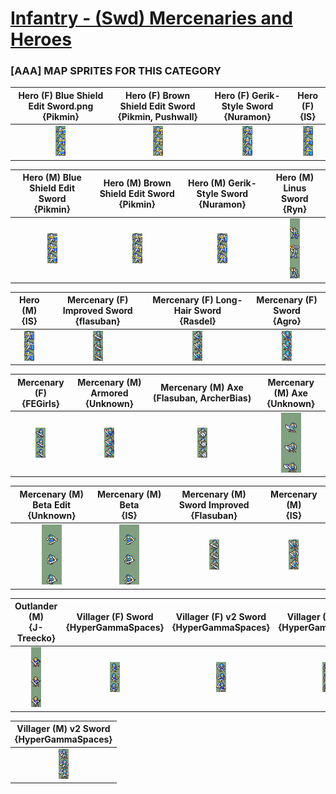 # [Infantry - (Swd) Mercenaries and Heroes](../)

### [AAA] MAP SPRITES FOR THIS CATEGORY


|Hero (F) Blue Shield Edit Sword.png <br> {Pikmin}|Hero (F) Brown Shield Edit Sword <br> {Pikmin, Pushwall}|Hero (F) Gerik-Style Sword <br> {Nuramon}|Hero (F) <br> {IS}|
| :---: | :---: | :---: | :---: |
|<img alt="Hero (F) Blue Shield Edit Sword {Pikmin}.png-stand" src="Hero (F) Blue Shield Edit Sword {Pikmin}.png-stand.png" />|<img alt="Hero (F) Brown Shield Edit Sword {Pikmin, Pushwall}-stand" src="Hero (F) Brown Shield Edit Sword {Pikmin, Pushwall}-stand.png" />|<img alt="Hero (F) Gerik-Style Sword {Nuramon}-stand" src="Hero (F) Gerik-Style Sword {Nuramon}-stand.png" />|<img alt="Hero (F) {IS}-stand" src="Hero (F) {IS}-stand.png" />|


|Hero (M) Blue Shield Edit Sword <br> {Pikmin}|Hero (M) Brown Shield Edit Sword <br> {Pikmin}|Hero (M) Gerik-Style Sword <br> {Nuramon}|Hero (M) Linus Sword <br> {Ryn}|
| :---: | :---: | :---: | :---: |
|<img alt="Hero (M) Blue Shield Edit Sword {Pikmin}-stand" src="Hero (M) Blue Shield Edit Sword {Pikmin}-stand.png" />|<img alt="Hero (M) Brown Shield Edit Sword {Pikmin}-stand" src="Hero (M) Brown Shield Edit Sword {Pikmin}-stand.png" />|<img alt="Hero (M) Gerik-Style Sword {Nuramon}-stand" src="Hero (M) Gerik-Style Sword {Nuramon}-stand.png" />|<img alt="Hero (M) Linus Sword {Ryn}-stand" src="Hero (M) Linus Sword {Ryn}-stand.png" />|


|Hero (M) <br> {IS}|Mercenary (F) Improved Sword <br> {flasuban}|Mercenary (F) Long-Hair Sword <br> {Rasdel}|Mercenary (F) Sword <br> {Agro}|
| :---: | :---: | :---: | :---: |
|<img alt="Hero (M) {IS}-stand" src="Hero (M) {IS}-stand.png" />|<img alt="Mercenary (F) Improved Sword {flasuban}-stand" src="Mercenary (F) Improved Sword {flasuban}-stand.png" />|<img alt="Mercenary (F) Long-Hair Sword {Rasdel}-stand" src="Mercenary (F) Long-Hair Sword {Rasdel}-stand.png" />|<img alt="Mercenary (F) Sword {Agro}-stand" src="Mercenary (F) Sword {Agro}-stand.png" />|


|Mercenary (F) <br> {FEGirls}|Mercenary (M) Armored <br> {Unknown}|Mercenary (M) Axe (Flasuban, ArcherBias) <br> |Mercenary (M) Axe <br> {Unknown}|
| :---: | :---: | :---: | :---: |
|<img alt="Mercenary (F) {FEGirls}-stand" src="Mercenary (F) {FEGirls}-stand.png" />|<img alt="Mercenary (M) Armored {Unknown}-stand" src="Mercenary (M) Armored {Unknown}-stand.png" />|<img alt="Mercenary (M) Axe (Flasuban, ArcherBias)-stand" src="Mercenary (M) Axe (Flasuban, ArcherBias)-stand.png" />|<img alt="Mercenary (M) Axe {Unknown}-stand" src="Mercenary (M) Axe {Unknown}-stand.png" />|


|Mercenary (M) Beta Edit <br> {Unknown}|Mercenary (M) Beta <br> {IS}|Mercenary (M) Sword Improved <br> {Flasuban}|Mercenary (M) <br> {IS}|
| :---: | :---: | :---: | :---: |
|<img alt="Mercenary (M) Beta Edit {Unknown}-stand" src="Mercenary (M) Beta Edit {Unknown}-stand.png" />|<img alt="Mercenary (M) Beta {IS}-stand" src="Mercenary (M) Beta {IS}-stand.png" />|<img alt="Mercenary (M) Sword Improved {Flasuban}-stand" src="Mercenary (M) Sword Improved {Flasuban}-stand.png" />|<img alt="Mercenary (M) {IS}-stand" src="Mercenary (M) {IS}-stand.png" />|


|Outlander (M) <br> {J-Treecko}|Villager (F) Sword <br> {HyperGammaSpaces}|Villager (F) v2 Sword <br> {HyperGammaSpaces}|Villager (M) Sword <br> {HyperGammaSpaces}|
| :---: | :---: | :---: | :---: |
|<img alt="Outlander (M) {J-Treecko}-stand" src="Outlander (M) {J-Treecko}-stand.png" />|<img alt="Villager (F) Sword {HyperGammaSpaces}-stand" src="Villager (F) Sword {HyperGammaSpaces}-stand.png" />|<img alt="Villager (F) v2 Sword {HyperGammaSpaces}-stand" src="Villager (F) v2 Sword {HyperGammaSpaces}-stand.png" />|<img alt="Villager (M) Sword {HyperGammaSpaces}-stand" src="Villager (M) Sword {HyperGammaSpaces}-stand.png" />|


|Villager (M) v2 Sword <br> {HyperGammaSpaces}|
| :---: |
|<img alt="Villager (M) v2 Sword {HyperGammaSpaces}-stand" src="Villager (M) v2 Sword {HyperGammaSpaces}-stand.png" />|


